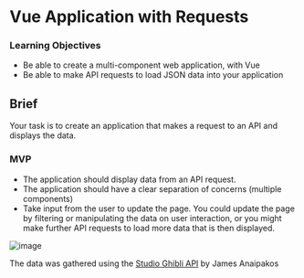 # Vue Application with Requests

### Learning Objectives

- Be able to create a multi-component web application, with Vue
- Be able to make API requests to load JSON data into your application

## Brief

Your task is to create an application that makes a request to an API and displays the data.

### MVP

- The application should display data from an API request.
- The application should have a clear separation of concerns (multiple components)
- Take input from the user to update the page. You could update the page by filtering or manipulating the data on user interaction, or you might make further API requests to load more data that is then displayed.

![image](https://user-images.githubusercontent.com/39915585/64925727-06093b00-d7ed-11e9-9d08-825fa6f61cd5.png)

The data was gathered using the [Studio Ghibli API](https://ghibliapi.herokuapp.com/) by James Anaipakos
